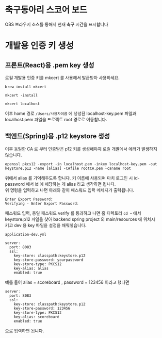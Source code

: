 # 축구동아리 스코어 보드

OBS 브라우저 소스를 통해서 현재 축구 시간을 표시합니다

# 개발용 인증 키 생성

## 프론트(React)용 .pem key 생성

로컬 개발용 인증 키를 mkcert 를 사용해서 발급받아 사용하세요.

```
brew install mkcert
```

```
mkcert -install
```

```
mkcert localhost
```

이후 home 경로 <code>/Users/사용자이름</code> 에 생성된 localhost-key.pem 파일과 localhost.pem 파일을 프로젝트 root 경로로 이동합니다.

## 백엔드(Spring)용 .p12 keystore 생성

이후 동일한 CA 로 부터 인증받은 p12 키를 생성해야지 로컬 개발에서 에러가 발생하지 않습니다.

```
openssl pkcs12 -export -in localhost.pem -inkey localhost-key.pem -out keystore.p12 -name [alias] -CAfile rootCA.pem -caname root
```

위에서 alias 를 기억해두도록 합니다. 키 이름에 사용되며 마치 로그인 시 id-password 에서 id 에 해당하는 게 alias 라고 생각하면 됩니다.  
위 명령을 입력하고 나면 아래와 같이 패스워드 입력 메세지가 출력됩니다.

```
Enter Export Password:
Verifying - Enter Export Password:
```

패스워드 입력, 동일 패스워드 verify 를 통과하고 나면 홈 디렉토리 <code>cd ~</code> 에서 keystore.p12 파일을 찾아 backend spring project 의 main/resources 에 위치시키고 dev 용 key 파일을 설정을 채워넣습니다.

```
application-dev.yml
```

```
server:
  port: 8083
  ssl:
    key-store: classpath:keystore.p12
    key-store-password: yourpassword
    key-store-type: PKCS12
    key-alias: alias
    enabled: true
```

예를 들어 alias = scoreboard , password = 123456 이라고 했다면

```
server:
  port: 8083
  ssl:
    key-store: classpath:keystore.p12
    key-store-password: 123456
    key-store-type: PKCS12
    key-alias: scoreboard
    enabled: true
```

으로 입력하면 됩니다.
